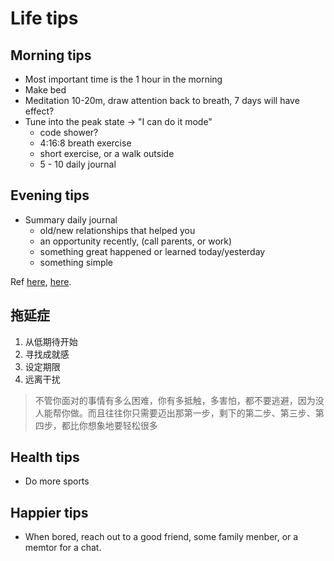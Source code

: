 # Life tips

## Morning tips
* Most important time is the 1 hour in the morning
* Make bed
* Meditation 10-20m, draw attention back to breath, 7 days will have effect?
* Tune into the peak state -> "I can do it mode"
  * code shower?
  * 4:16:8 breath exercise
  * short exercise, or a walk outside
  * 5 - 10 daily journal

## Evening tips
* Summary daily journal
  * old/new relationships that helped you
  * an opportunity recently, (call parents, or work)
  * something great happened or learned today/yesterday
  * something simple
  
Ref [here](https://www.youtube.com/watch?v=XXGINjJzwZs), [here](https://www.youtube.com/watch?v=evXi0G3dVEQ).

## 拖延症

1. 从低期待开始
2. 寻找成就感
3. 设定期限
4. 远离干扰
> 不管你面对的事情有多么困难，你有多抵触，多害怕，都不要逃避，因为没人能帮你做。而且往往你只需要迈出那第一步，剩下的第二步、第三步、第四步，都比你想象地要轻松很多

## Health tips
* Do more sports

## Happier tips
* When bored, reach out to a good friend, some family menber, or a memtor for a chat.